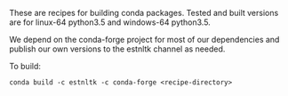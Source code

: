 These are recipes for building conda packages.
Tested and built versions are for linux-64 python3.5 and windows-64 python3.5.

We depend on the conda-forge project for most of our dependencies and publish our own versions to the estnltk channel as needed.

To build:

`conda build -c estnltk -c conda-forge <recipe-directory>`